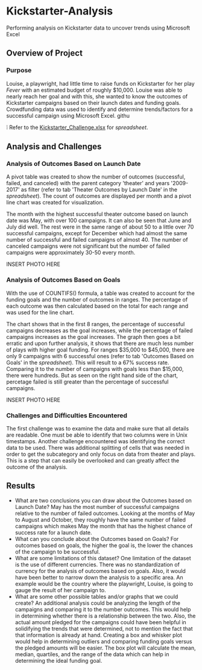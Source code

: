 # Kickstarter-Analysis
Performing analysis on Kickstarter data to uncover trends using Microsoft Excel
## Overview of Project

### Purpose
Louise, a playwright, had little time to raise funds on Kickstarter for her play *Fever* with an estimated budget of roughly $10,000. Louise was able to nearly reach her goal and with this, she wanted to know the outcomes of Kickstarter campaigns based on their launch dates and funding goals. Crowdfunding data was used to identify and determine trends/factors for a successful campaign using Microsoft Excel. githu
 
:grey_exclamation: Refer to the [Kickstarter_Challenge.xlsx](https://github.com/samanthajpv/Kickstarter-Analysis/blob/4190f0769666ac8e5970783cc1cdf52f3473cdca/Kickstarter_Challenge.xlsx) for *spreadsheet*.

## Analysis and Challenges 

### Analysis of Outcomes Based on Launch Date
A pivot table was created to show the number of outcomes (successful, failed, and canceled) with the parent category 'theater' and years '2009-2017' as filter (refer to tab 'Theater Outcomes by Launch Date' in the *spreadsheet*). The count of outcomes are displayed per month and a pivot line chart was created for visualization.
  
The month with the highest successful theater outcome based on launch date was May, with over 100 campaigns. It can also be seen that June and July did well. The rest were in the same range of about 50 to a little over 70 successful campaigns, except for December which had almost the same number of successful and failed campaigns of almost 40. The number of canceled campaigns were not significant but the number of failed campaigns were approximately 30-50 every month.

 INSERT PHOTO HERE

### Analysis of Outcomes Based on Goals
 With the use of COUNTIFS() formula, a table was created to account for the funding goals and the number of outcomes in ranges. The percentage of each outcome was then calculated based on the total for each range and was used for the line chart.

 The chart shows that in the first 8 ranges, the percentage of successful campaigns decreases as the goal increases, while the percentage of failed campaigns increases as the goal increases. The graph then goes a bit erratic and upon further analysis, it shows that there are much less number of plays with higher goal funding. For ranges $35,000 to $45,000, there are only 9 campaigns with 6 successful ones (refer to tab 'Outcomes Based on Goals' in the *spreadsheet*). This will result to a 67% success rate. Comparing it to the number of campaigns with goals less than $15,000, there were hundreds. But as seen on the right hand side of the chart, percetage failed is still greater than the percentage of successful campaigns.

 INSERT PHOTO HERE

### Challenges and Difficulties Encountered
 The first challenge was to examine the data and make sure that all details are readable. One must be able to identify that two columns were in Unix timestamps. Another challenge encountered was identifying the correct data to be used. There was additional splitting of cells that was needed in order to get the subcategory and only focus on data from theater and plays. This is a step that can easily be overlooked and can greatly affect the outcome of the analysis.

## Results

- What are two conclusions you can draw about the Outcomes based on Launch Date?
    May has the most number of successful campaigns relative to the number of failed outcomes. Looking at the months of May to August and October, they roughly have the same number of failed campaigns which makes May the month that has the highest chance of success rate for a launch date.
- What can you conclude about the Outcomes based on Goals?
    For outcomes based on goals, the higher the goal is, the lower the chances of the campaign to be successful.
- What are some limitations of this dataset?
    One limitation of the dataset is the use of different currencies. There was no standardization of currency for the analysis of outcomes based on goals. Also, it would have been better to narrow down the analysis to a specific area. An example would be the country where the playwright, Louise, is going to gauge the result of her campaign to.
- What are some other possible tables and/or graphs that we could create?
    An additional analysis could be analyzing the length of the campaigns and comparing it to the number outcomes. This would help in determining whether there is a relationship between the two. 
    Also, the actual amount pledged for the campaigns could have been helpful in solidifying the trends that were determined, not to mention the fact that that information is already at hand. Creating a box and whisker plot would help in determining outliers and comparing funding goals versus the pledged amounts will be easier. The box plot will calculate the mean, median, quartiles, and the range of the data which can help in determining the ideal funding goal.
